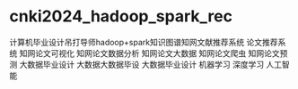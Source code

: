 # cnki2024_hadoop_spark_rec
计算机毕业设计吊打导师hadoop+spark知识图谱知网文献推荐系统 论文推荐系统 知网论文可视化 知网论文数据分析 知网论文大数据 知网论文爬虫 知网论文预测 大数据毕业设计 大数据大数据毕设 大数据毕业设计 机器学习 深度学习 人工智能
